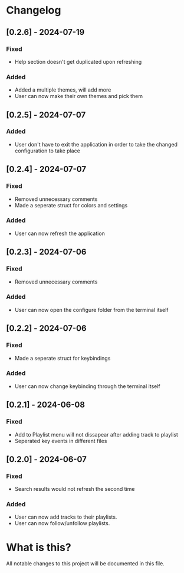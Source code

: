 # Changelog

## [0.2.6] - 2024-07-19

### Fixed

- Help section doesn't get duplicated upon refreshing

### Added

- Added a multiple themes, will add more
- User can now make their own themes and pick them

## [0.2.5] - 2024-07-07

### Added

- User don't have to exit the application in order to take the changed configuration to take place

## [0.2.4] - 2024-07-07

### Fixed

- Removed unnecessary comments
- Made a seperate struct for colors and settings

### Added

- User can now refresh the application

## [0.2.3] - 2024-07-06

### Fixed

- Removed unnecessary comments

### Added

- User can now open the configure folder from the terminal itself

## [0.2.2] - 2024-07-06

### Fixed

- Made a seperate struct for keybindings

### Added

- User can now change keybinding through the terminal itself

## [0.2.1] - 2024-06-08

### Fixed

- Add to Playlist menu will not dissapear after adding track to playlist
- Seperated key events in different files

## [0.2.0] - 2024-06-07

### Fixed

- Search results would not refresh the second time

### Added

- User can now add tracks to their playlists.
- User can now follow/unfollow playlists.

# What is this?

All notable changes to this project will be documented in this file.
